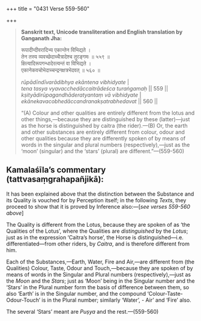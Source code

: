 +++
title = "0431 Verse 559-560"

+++
> **Sanskrit text, Unicode transliteration and English translation by Ganganath Jha:** 
>
> रूपादीन्दीवरादिभ्य एकान्तेन विभिद्यते ।  
> तेन तस्य व्यवच्छेदाच्चैत्रादेश्च तुरङ्गमः ॥ ५५९ ॥  
> क्षित्यादिरूपगन्धादेरत्यन्तं वा विभिद्यते ।  
> एकानेकवचोभेदाच्चन्द्रनक्षत्रभेदवत् ॥ ५६० ॥ 
>
> *rūpādīndīvarādibhya ekāntena vibhidyate* \|  
> *tena tasya vyavacchedāccaitrādeśca turaṅgamaḥ* \|\| 559 \|\|  
> *kṣityādirūpagandhāderatyantaṃ vā vibhidyate* \|  
> *ekānekavacobhedāccandranakṣatrabhedavat* \|\| 560 \|\| 
>
> “(A) Colour and other qualities are entirely different from the lotus and other things,—because they are distinguished by these (latter)—just as the horse is distinguished by caitra (the rider).—(B) Or, the earth and other substances are entirely different from colour, odour and other qualities because they are differently spoken of by means of words in the singular and plural numbers (respectively),—just as the ‘moon’ (singular) and the ‘stars’ (plural) are different.”—(559-560)



## Kamalaśīla’s commentary (tattvasaṃgrahapañjikā):

It has been explained above that the distinction between the Substance and its Quality is vouched for by Perception itself; in the following *Texts*, they proceed to show that it is proved by Inference also:—[*see verses 559-560 above*]

The Quality is different from the Lotus, because they are spoken of as ‘the Qualities of the Lotus’, where the Qualities are *distinguished* by the *Lotus*; just as in the expression ‘Caitra’s horse’, the Horse is distinguished—i.e. differentiated—from other riders, by *Caitra*, and is therefore different from him.

Each of the Substances,—Earth, Water, Fire and Air,—are different from (the Qualities) Colour, Taste, Odour and Touch,—because they are spoken of by means of words in the Singular and Plural numbers (respectively),—just as the *Moon* and the *Stars*; just as ‘Moon’ being in the Singular number and the ‘Stars’ in the Plural number form the basis of difference between them, so also ‘Earth’ is in the Singular number, and the compound ‘Colour-Taste-Odour-Touch’ is in the Plural number; similarly ‘Water’, - Air’ and ‘Fire’ also.

The several ‘Stars’ meant are *Puṣya* and the rest.—(559-560)


